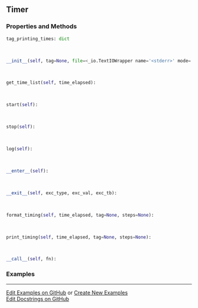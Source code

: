 ## <a id="Peeves.Timer.Timer">Timer</a>


### Properties and Methods
```python
tag_printing_times: dict
```
<a id="Peeves.Timer.Timer.__init__">&nbsp;</a>
```python
__init__(self, tag=None, file=<_io.TextIOWrapper name='<stderr>' mode='w' encoding='utf-8'>, rounding=5, print_times=1, number=1, **kw): 
```

<a id="Peeves.Timer.Timer.get_time_list">&nbsp;</a>
```python
get_time_list(self, time_elapsed): 
```

<a id="Peeves.Timer.Timer.start">&nbsp;</a>
```python
start(self): 
```

<a id="Peeves.Timer.Timer.stop">&nbsp;</a>
```python
stop(self): 
```

<a id="Peeves.Timer.Timer.log">&nbsp;</a>
```python
log(self): 
```

<a id="Peeves.Timer.Timer.__enter__">&nbsp;</a>
```python
__enter__(self): 
```

<a id="Peeves.Timer.Timer.__exit__">&nbsp;</a>
```python
__exit__(self, exc_type, exc_val, exc_tb): 
```

<a id="Peeves.Timer.Timer.format_timing">&nbsp;</a>
```python
format_timing(self, time_elapsed, tag=None, steps=None): 
```

<a id="Peeves.Timer.Timer.print_timing">&nbsp;</a>
```python
print_timing(self, time_elapsed, tag=None, steps=None): 
```

<a id="Peeves.Timer.Timer.__call__">&nbsp;</a>
```python
__call__(self, fn): 
```

### Examples


___

[Edit Examples on GitHub](https://github.com/McCoyGroup/References/edit/gh-pages/Documentation/examples/Peeves/Timer/Timer.md) or 
[Create New Examples](https://github.com/McCoyGroup/References/new/gh-pages/?filename=Documentation/examples/Peeves/Timer/Timer.md) <br/>
[Edit Docstrings on GitHub](https://github.com/McCoyGroup/Peeves/edit/master/Timer.py?message=Update%20Docs)